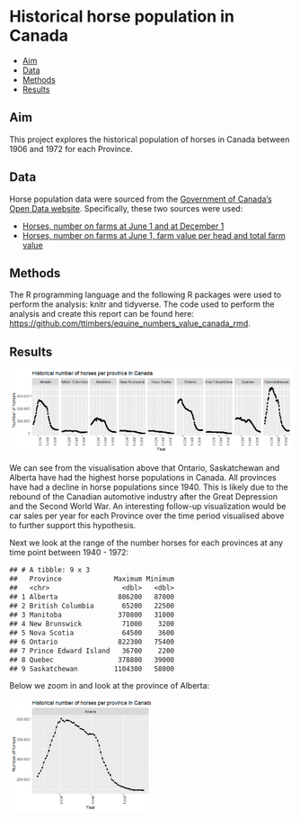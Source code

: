 Historical horse population in Canada
================

-   [Aim](#aim)
-   [Data](#data)
-   [Methods](#methods)
-   [Results](#results)

## Aim

This project explores the historical population of horses in Canada
between 1906 and 1972 for each Province.

## Data

Horse population data were sourced from the [Government of Canada’s Open
Data website](http://open.canada.ca/en/open-data). Specifically, these
two sources were used:

-   [Horses, number on farms at June 1 and at December
    1](http://open.canada.ca/data/en/dataset/43b3a9b3-3842-45e7-8bc8-c4c27b9462ab)
-   [Horses, number on farms at June 1, farm value per head and total
    farm
    value](http://open.canada.ca/data/en/dataset/b374f60b-9580-44dc-83f6-c0a850c15f30)

## Methods

The R programming language and the following R packages were used to
perform the analysis: knitr and tidyverse. The code used to perform the
analysis and create this report can be found here:
<https://github.com/ttimbers/equine_numbers_value_canada_rmd>.

## Results

![](hist_horse_pop_files/figure-gfm/plot%20horses-1.png)<!-- -->

We can see from the visualisation above that Ontario, Saskatchewan and
Alberta have had the highest horse populations in Canada. All provinces
have had a decline in horse populations since 1940. This is likely due
to the rebound of the Canadian automotive industry after the Great
Depression and the Second World War. An interesting follow-up
visualization would be car sales per year for each Province over the
time period visualised above to further support this hypothesis.

Next we look at the range of the number horses for each provinces at any
time point between 1940 - 1972:

    ## # A tibble: 9 x 3
    ##   Province             Maximum Minimum
    ##   <chr>                  <dbl>   <dbl>
    ## 1 Alberta               806200   87000
    ## 2 British Columbia       65200   22500
    ## 3 Manitoba              370800   31000
    ## 4 New Brunswick          71000    3200
    ## 5 Nova Scotia            64500    3600
    ## 6 Ontario               822300   75400
    ## 7 Prince Edward Island   36700    2200
    ## 8 Quebec                378800   39000
    ## 9 Saskatchewan         1104300   58000

Below we zoom in and look at the province of Alberta:

<img src="hist_horse_pop_files/figure-gfm/plot province-1.png" title="Number of hourses for province of focuse" alt="Number of hourses for province of focuse" width="50%" />
